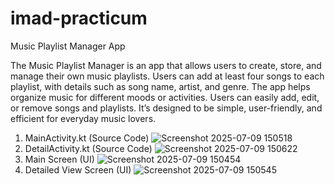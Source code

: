 # imad-practicum
Music Playlist Manager App

The Music Playlist Manager is an app that allows users to create, store, and manage their own music playlists. Users can add at least four songs to each playlist, with details such as song name, artist, and genre. The app helps organize music for different moods or activities. Users can easily add, edit, or remove songs and playlists. It’s designed to be simple, user-friendly, and efficient for everyday music lovers.
1. MainActivity.kt (Source Code) ![Screenshot 2025-07-09 150518](https://github.com/user-attachments/assets/92c2ba3a-6229-414d-b075-36802b188ee5)
2. DetailActivity.kt (Source Code) ![Screenshot 2025-07-09 150622](https://github.com/user-attachments/assets/f877b386-48b6-4347-b967-25d632a771a3)
3. Main Screen (UI) ![Screenshot 2025-07-09 150454](https://github.com/user-attachments/assets/23aa84c9-eefc-4e3d-8d84-f76fc03ed8ed)
4. Detailed View Screen (UI) ![Screenshot 2025-07-09 150545](https://github.com/user-attachments/assets/7680a11f-788d-43df-b236-d216aa786559)


